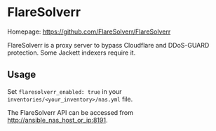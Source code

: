 # FlareSolverr

Homepage: <https://github.com/FlareSolverr/FlareSolverr>

FlareSolverr is a proxy server to bypass Cloudflare and DDoS-GUARD protection. Some Jackett indexers require it.

## Usage

Set `flaresolverr_enabled: true` in your `inventories/<your_inventory>/nas.yml` file.

The FlareSolverr API can be accessed from <http://ansible_nas_host_or_ip:8191>.
